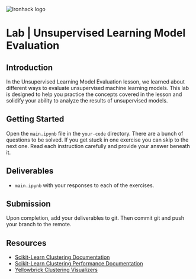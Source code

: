![Ironhack logo](https://i.imgur.com/1QgrNNw.png)

# Lab | Unsupervised Learning Model Evaluation 

## Introduction 

In the Unsupervised Learning Model Evaluation lesson, we learned about different ways to evaluate unsupervised machine learning models. This lab is designed to help you practice the concepts covered in the lesson and solidify your ability to analyze the results of unsupervised models.

## Getting Started

Open the `main.ipynb` file in the `your-code` directory. There are a bunch of questions to be solved. If you get stuck in one exercise you can skip to the next one. Read each instruction carefully and provide your answer beneath it.

## Deliverables

- `main.ipynb` with your responses to each of the exercises.

## Submission

Upon completion, add your deliverables to git. Then commit git and push your branch to the remote.

## Resources

- [Scikit-Learn Clustering Documentation](https://scikit-learn.org/stable/modules/clustering.html)
- [Scikit-Learn Clustering Performance Documentation](https://scikit-learn.org/stable/modules/clustering.html#clustering-performance-evaluation)
- [Yellowbrick Clustering Visualizers](https://www.scikit-yb.org/en/latest/api/cluster/)